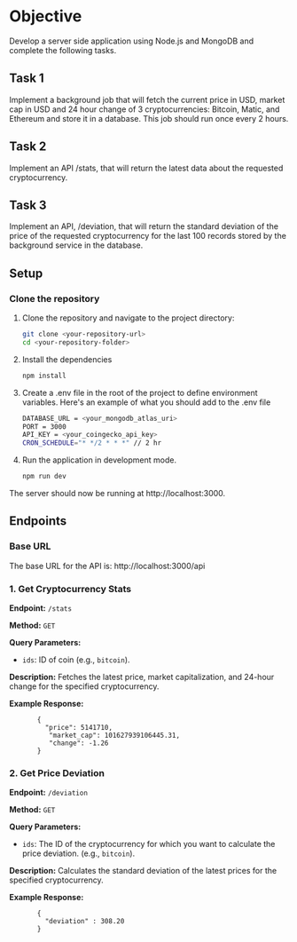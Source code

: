 # Objective

Develop a server side application using Node.js and MongoDB and complete the following tasks.

## Task 1
 Implement a background job that will fetch the current price in USD, market cap in USD and 24 hour change of 3 cryptocurrencies: Bitcoin, Matic, 
 and Ethereum and store it in a database. This job should run once every 2 hours.
 
## Task 2
  Implement an API /stats, that will return the latest data about the requested cryptocurrency.

## Task 3
  Implement an API, /deviation, that will return the standard deviation of the price of the requested cryptocurrency for the last 100 records stored by the background service in the database.

## Setup

### Clone the repository

1. Clone the repository and navigate to the project directory:
   ```bash
   git clone <your-repository-url>
   cd <your-repository-folder>

2. Install the dependencies
   ```bash
   npm install      

3. Create a .env file in the root of the project to define environment variables. Here's an example of what you should add to the .env file
   ```bash
   DATABASE_URL = <your_mongodb_atlas_uri>
   PORT = 3000
   API_KEY = <your_coingecko_api_key>
   CRON_SCHEDULE="* */2 * * *" // 2 hr

4. Run the application in development mode.
   ```bash
   npm run dev

 The server should now be running at http://localhost:3000.   
  

## Endpoints

### Base URL

The base URL for the API is: http://localhost:3000/api

### 1. Get Cryptocurrency Stats

**Endpoint:** `/stats`

**Method:** `GET`

**Query Parameters:**
- `ids`: ID of coin (e.g., `bitcoin`).

**Description:** Fetches the latest price, market capitalization, and 24-hour change for the specified cryptocurrency.

**Example Response:**
       
           {
             "price": 5141710,
              "market_cap": 101627939106445.31,
              "change": -1.26
           }

### 2. Get Price Deviation

**Endpoint:** `/deviation`

**Method:** `GET`

**Query Parameters:**
- `ids`: The ID of the cryptocurrency for which you want to calculate the price deviation. (e.g., `bitcoin`).

**Description:**  Calculates the standard deviation of the latest prices for the specified cryptocurrency.

**Example Response:**
       
           {
             "deviation" : 308.20
           }



 

